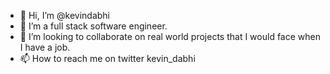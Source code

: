 - 👋 Hi, I’m @kevindabhi
- 👀 I’m a full stack software engineer. 
- 💞️ I’m looking to collaborate on real world projects that I would face when I have a job.
- 📫 How to reach me on twitter kevin_dabhi

<!---
kevindabhi/kevindabhi is a ✨ special ✨ repository because its `README.md` (this file) appears on your GitHub profile.
You can click the Preview link to take a look at your changes.
--->
